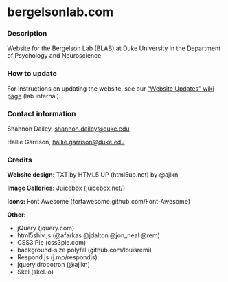 # bergelsonlab.com

### Description
Website for the Bergelson Lab (BLAB) at Duke University in the Department of Psychology and Neuroscience

### How to update
For instructions on updating the website, see our [“Website Updates” wiki page](https://bergelsonlab.gitbook.io/project/website-updates) (lab internal).

### Contact information
Shannon Dailey, shannon.dailey@duke.edu

Hallie Garrison, hallie.garrison@duke.edu

### Credits

**Website design:** TXT by HTML5 UP (html5up.net) by @ajlkn

**Image Galleries:** Juicebox (juicebox.net/)

**Icons:** Font Awesome (fortawesome.github.com/Font-Awesome)

**Other:**

 * jQuery (jquery.com)
 * html5shiv.js (@afarkas @jdalton @jon_neal @rem)
 * CSS3 Pie (css3pie.com)
 * background-size polyfill (github.com/louisremi)
 * Respond.js (j.mp/respondjs)
 * jquery.dropotron (@ajlkn)
 * Skel (skel.io)

